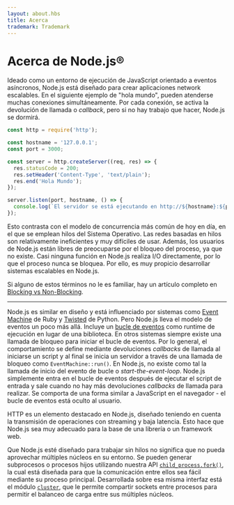 ```yaml
---
layout: about.hbs
title: Acerca
trademark: Trademark
---
```


# Acerca de Node.js®

Ideado como un entorno de ejecución de JavaScript orientado a eventos asíncronos, Node.js está diseñado para crear aplicaciones network escalables. En el siguiente ejemplo de "hola mundo", pueden atenderse muchas conexiones  simultáneamente. Por cada conexión, se activa la devolución de llamada o *callback*, pero si no hay trabajo que hacer, Node.js se dormirá.

```javascript
const http = require('http');

const hostname = '127.0.0.1';
const port = 3000;

const server = http.createServer((req, res) => {
  res.statusCode = 200;
  res.setHeader('Content-Type', 'text/plain');
  res.end('Hola Mundo');
});

server.listen(port, hostname, () => {
  console.log(`El servidor se está ejecutando en http://${hostname}:${port}/`);
});
```

Esto contrasta con el modelo de concurrencia más común de hoy en día, en el que se emplean hilos del Sistema Operativo. Las redes basadas en hilos son relativamente ineficientes y muy difíciles de usar. Además, los usuarios de Node.js están libres de preocuparse por el bloqueo del proceso, ya que no existe. Casi ninguna función en Node.js realiza I/O directamente, por lo que el proceso nunca se bloquea. Por ello, es muy propicio desarrollar sistemas escalables en Node.js.

Si alguno de estos términos no le es familiar, hay un artículo completo en [Blocking vs Non-Blocking](https://nodejs.org/es/docs/guides/blocking-vs-non-blocking/).

---

Node.js es similar en diseño y está influenciado por sistemas como [Event Machine](https://github.com/eventmachine/eventmachine) de Ruby y [Twisted](https://twistedmatrix.com/trac/) de Python. Pero Node.js lleva el modelo de eventos un poco más allá. Incluye un [bucle de eventos](https://github.com/nodejs/node/blob/master/doc/topics/event-loop-timers-and-nexttick.md) como runtime de ejecución en lugar de una biblioteca. En otros sistemas siempre existe una llamada de bloqueo para iniciar el bucle de eventos. Por lo general, el comportamiento se define mediante devoluciones *callbacks* de llamada al iniciarse un script y al final se inicia un servidor a través de una llamada de bloqueo como `EventMachine::run()`. En Node.js, no existe como tal la llamada de inicio del evento de bucle o *start-the-event-loop*. Node.js simplemente entra en el bucle de eventos después de ejecutar el script de entrada y sale cuando no hay más devoluciones *callbacks* de llamada para realizar. Se comporta de una forma similar a JavaScript en el navegador - el bucle de eventos está oculto al usuario.

HTTP es un elemento destacado en Node.js, diseñado teniendo en cuenta la transmisión de operaciones con streaming y baja latencia. Esto hace que Node.js sea muy adecuado para la base de una librería o un framework web.

Que Node.js esté diseñado para trabajar sin hilos no significa que no pueda aprovechar múltiples núcleos en su entorno. Se pueden generar subprocesos o procesos hijos utilizando nuestra API [`child_process.fork()`](https://nodejs.org/api/child_process.html#child_process_child_process_fork_modulepath_args_options), la cual está diseñada para que la comunicación entre ellos sea fácil mediante su proceso principal. Desarrollada sobre esa misma interfaz está el módulo [`cluster`](https://nodejs.org/api/cluster.html), que le permite compartir sockets entre procesos para permitir el balanceo de carga entre sus múltiples núcleos.
